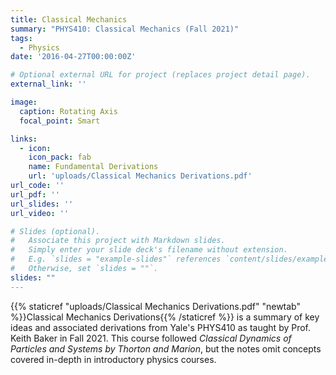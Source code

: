 ```yaml
---
title: Classical Mechanics
summary: "PHYS410: Classical Mechanics (Fall 2021)"
tags:
  - Physics
date: '2016-04-27T00:00:00Z'

# Optional external URL for project (replaces project detail page).
external_link: ''

image:
  caption: Rotating Axis
  focal_point: Smart

links:
  - icon:
    icon_pack: fab
    name: Fundamental Derivations
    url: 'uploads/Classical Mechanics Derivations.pdf'
url_code: ''
url_pdf: ''
url_slides: ''
url_video: ''

# Slides (optional).
#   Associate this project with Markdown slides.
#   Simply enter your slide deck's filename without extension.
#   E.g. `slides = "example-slides"` references `content/slides/example-slides.md`.
#   Otherwise, set `slides = ""`.
slides: ""
---
```


{{% staticref "uploads/Classical Mechanics Derivations.pdf" "newtab" %}}Classical Mechanics Derivations{{% /staticref %}} is a summary of key ideas and associated derivations from Yale's PHYS410 as taught by Prof. Keith Baker in Fall 2021. This course followed *Classical Dynamics of Particles and Systems by Thorton and Marion*, but the notes omit concepts covered in-depth in introductory physics courses. 
